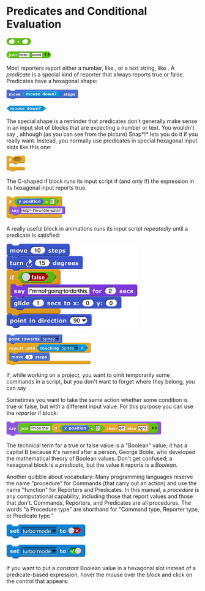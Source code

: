 # Predicates and Conditional Evaluation

![](assets/images/image82.png)
<!--{width="64px" height="18px"} -->
![](assets/images/image83.png)
<!--{width="116px" height="18px"} -->
Most reporters report either a number, like , or a
text string, like . A *predicate* is a special kind of reporter that
always reports true or false. Predicates have a hexagonal shape:

![](assets/images/image84.png)
<!--{width="187px" height="25px"} -->
![](assets/images/image85.png)
<!--{width="103px" height="15px"} -->
The special shape is a reminder that predicates don't
generally make sense in an input slot of blocks that are expecting a
number or text. You wouldn't say , although (as you can see from the
picture) Snap*!* lets you do it if you really want. Instead, you
normally use predicates in special hexagonal input slots like this one:

![](assets/images/image86.png)
<!--{width="64px" height="55px"} -->
The C-shaped if block runs its input
script if (and only if) the expression in its hexagonal input reports
true.

![](assets/images/image87.png)
<!--{width="153px" height="59px"} -->
A really useful block in animations runs
its input script *repeatedly* until a predicate is satisfied:

![](assets/images/image88.png)
<!--{width="219px" height="141px"} -->
![](assets/images/image89.png)
<!--{width="220px" height="81px"} -->
If, while working on a project, you want to omit
temporarily some commands in a script, but you don't want to forget
where they belong, you can say

Sometimes you want to take the same action whether some condition is
true or false, but with a different input value. For this purpose you
can use the *reporter* if block:

![](assets/images/image90.png)
<!--{width="404px" height="37px"} -->
The technical term for a true or false
value is a "Boolean" value; it has a capital B because it's named after
a person, George Boole, who developed the mathematical theory of Boolean
values. Don't get confused; a hexagonal block is a *predicate,* but the
value it reports is a *Boolean.*

Another quibble about vocabulary: Many programming languages reserve the
name "procedure" for Commands (that carry out an action) and use the
name "function" for Reporters and Predicates. In this manual, a
*procedure* is any computational capability, including those that report
values and those that don't. Commands, Reporters, and Predicates are all
procedures. The words "a Procedure type" are shorthand for "Command
type, Reporter type, or Predicate type."

![](assets/images/image91.png)
<!--{width="132px" height="23px"} -->
![](assets/images/image92.png)
<!--{width="132px" height="23px"} -->
If you want to put a *constant* Boolean
value in a hexagonal slot instead of a predicate-based expression, hover
the mouse over the block and click on the control that appears:
